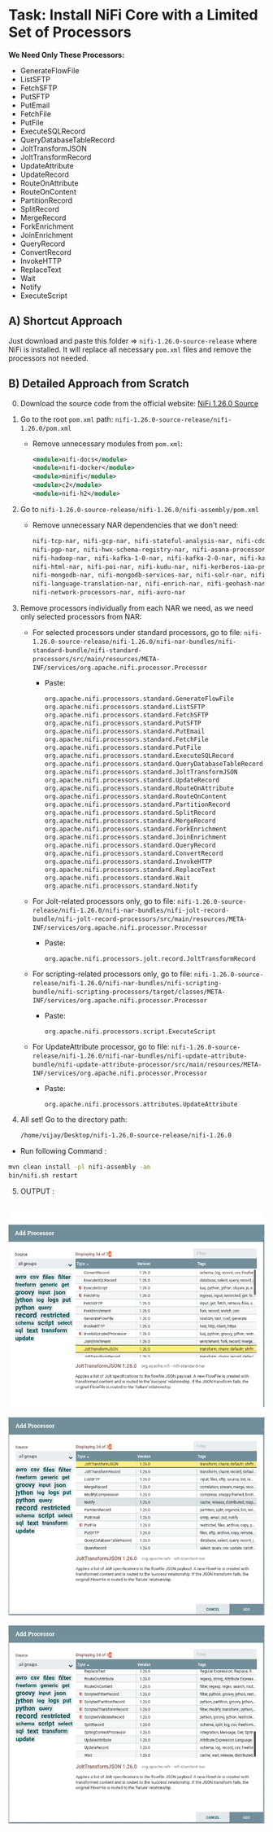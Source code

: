 # Task: Install NiFi Core with a Limited Set of Processors

**We Need Only These Processors:**
- GenerateFlowFile
- ListSFTP
- FetchSFTP
- PutSFTP
- PutEmail
- FetchFile
- PutFile
- ExecuteSQLRecord
- QueryDatabaseTableRecord
- JoltTransformJSON
- JoltTransformRecord
- UpdateAttribute
- UpdateRecord
- RouteOnAttribute
- RouteOnContent
- PartitionRecord
- SplitRecord
- MergeRecord
- ForkEnrichment
- JoinEnrichment
- QueryRecord
- ConvertRecord
- InvokeHTTP
- ReplaceText
- Wait
- Notify
- ExecuteScript

## A) Shortcut Approach
Just download and paste this folder => `nifi-1.26.0-source-release` where NiFi is installed. It will replace all necessary `pom.xml` files and remove the processors not needed.

## B) Detailed Approach from Scratch

0. Download the source code from the official website: [NiFi 1.26.0 Source](https://nifi.apache.org/download/)

1. Go to the root `pom.xml` path: `nifi-1.26.0-source-release/nifi-1.26.0/pom.xml`
   - Remove unnecessary modules from `pom.xml`:
     ```xml
     <module>nifi-docs</module>
     <module>nifi-docker</module>
     <module>minifi</module>
     <module>c2</module>
     <module>nifi-h2</module>
     ```

2. Go to `nifi-1.26.0-source-release/nifi-1.26.0/nifi-assembly/pom.xml`
   - Remove unnecessary NAR dependencies that we don't need:
     ```xml
     nifi-tcp-nar, nifi-gcp-nar, nifi-stateful-analysis-nar, nifi-cdc-mysql-nar, nifi-parquet-nar,
     nifi-pgp-nar, nifi-hwx-schema-registry-nar, nifi-asana-processors-nar, nifi-hadoop-libraries-nar,
     nifi-hadoop-nar, nifi-kafka-1-0-nar, nifi-kafka-2-0-nar, nifi-kafka-2-6-nar, nifi-confluent-platform-nar,
     nifi-html-nar, nifi-poi-nar, nifi-kudu-nar, nifi-kerberos-iaa-providers-nar, nifi-hadoop-dbcp-service-nar,
     nifi-mongodb-nar, nifi-mongodb-services-nar, nifi-solr-nar, nifi-social-media-nar, nifi-hl7-nar, nifi-ccda-nar,
     nifi-language-translation-nar, nifi-enrich-nar, nifi-geohash-nar, nifi-aws-nar, nifi-ambari-nar, nifi-rethinkdb-nar,
     nifi-network-processors-nar, nifi-avro-nar
     ```

3. Remove processors individually from each NAR we need, as we need only selected processors from NAR:

   - For selected processors under standard processors, go to file:
     `nifi-1.26.0-source-release/nifi-1.26.0/nifi-nar-bundles/nifi-standard-bundle/nifi-standard-processors/src/main/resources/META-INF/services/org.apache.nifi.processor.Processor`
     - Paste:
       ```plaintext
       org.apache.nifi.processors.standard.GenerateFlowFile
       org.apache.nifi.processors.standard.ListSFTP
       org.apache.nifi.processors.standard.FetchSFTP
       org.apache.nifi.processors.standard.PutSFTP
       org.apache.nifi.processors.standard.PutEmail
       org.apache.nifi.processors.standard.FetchFile
       org.apache.nifi.processors.standard.PutFile
       org.apache.nifi.processors.standard.ExecuteSQLRecord
       org.apache.nifi.processors.standard.QueryDatabaseTableRecord
       org.apache.nifi.processors.standard.JoltTransformJSON
       org.apache.nifi.processors.standard.UpdateRecord
       org.apache.nifi.processors.standard.RouteOnAttribute
       org.apache.nifi.processors.standard.RouteOnContent
       org.apache.nifi.processors.standard.PartitionRecord
       org.apache.nifi.processors.standard.SplitRecord
       org.apache.nifi.processors.standard.MergeRecord
       org.apache.nifi.processors.standard.ForkEnrichment
       org.apache.nifi.processors.standard.JoinEnrichment
       org.apache.nifi.processors.standard.QueryRecord
       org.apache.nifi.processors.standard.ConvertRecord
       org.apache.nifi.processors.standard.InvokeHTTP
       org.apache.nifi.processors.standard.ReplaceText
       org.apache.nifi.processors.standard.Wait
       org.apache.nifi.processors.standard.Notify
       ```

   - For Jolt-related processors only, go to file:
     `nifi-1.26.0-source-release/nifi-1.26.0/nifi-nar-bundles/nifi-jolt-record-bundle/nifi-jolt-record-processors/src/main/resources/META-INF/services/org.apache.nifi.processor.Processor`
     - Paste:
       ```plaintext
       org.apache.nifi.processors.jolt.record.JoltTransformRecord
       ```

   - For scripting-related processors only, go to file:
     `nifi-1.26.0-source-release/nifi-1.26.0/nifi-nar-bundles/nifi-scripting-bundle/nifi-scripting-processors/target/classes/META-INF/services/org.apache.nifi.processor.Processor`
     - Paste:
       ```plaintext
       org.apache.nifi.processors.script.ExecuteScript
       ```

   - For UpdateAttribute processor, go to file:
     `nifi-1.26.0-source-release/nifi-1.26.0/nifi-nar-bundles/nifi-update-attribute-bundle/nifi-update-attribute-processor/src/main/resources/META-INF/services/org.apache.nifi.processor.Processor`
     - Paste:
       ```plaintext
       org.apache.nifi.processors.attributes.UpdateAttribute
       ```

4. All set! Go to the directory path:
   ```bash
   /home/vijay/Desktop/nifi-1.26.0-source-release/nifi-1.26.0
   ```

- Run following Command :
```bash
mvn clean install -pl nifi-assembly -am
bin/nifi.sh restart

```

5. OUTPUT :<br><br>

<img src="Images/IMAGE1.png"> <br><br>
<img src="Images/IMAGE2.png"> <br><br>
<img src="Images/IMAGE3.png"> <br><br>

